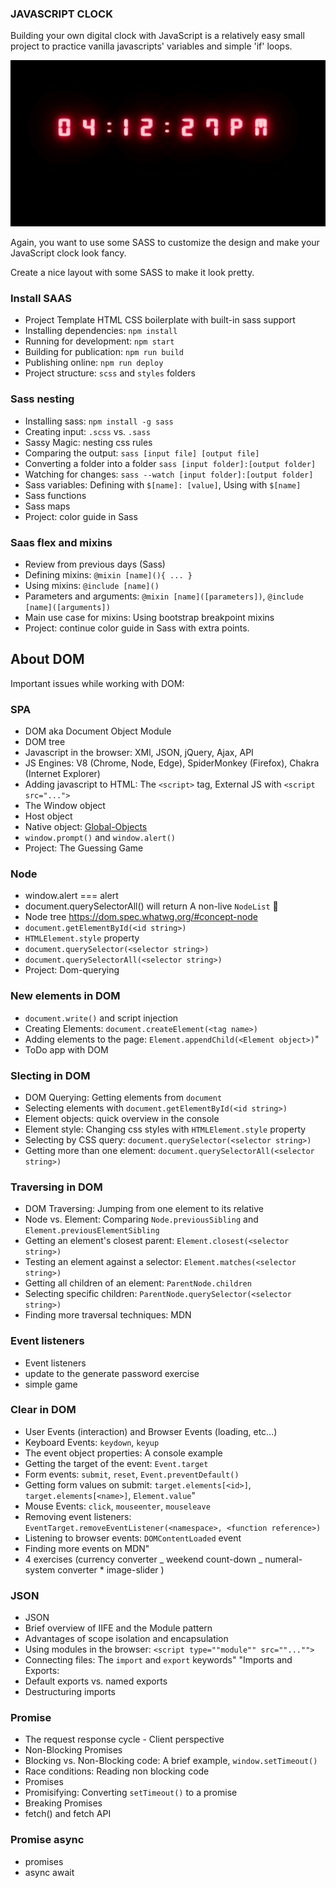 ### JAVASCRIPT CLOCK

Building your own digital clock with JavaScript is a relatively easy small project to practice vanilla javascripts' variables and simple 'if' loops.

![JavaScript digital clock project](./src/images/neon-digital-clock.png)

Again, you want to use some SASS to customize the design and make your JavaScript clock look fancy.

Create a nice layout with some SASS to make it look pretty.

### Install SAAS

- Project Template HTML CSS boilerplate with built-in sass support
- Installing dependencies: `npm install`
- Running for development: `npm start`
- Building for publication: `npm run build`
- Publishing online: `npm run deploy`
- Project structure: `scss` and `styles` folders

### Sass nesting

- Installing sass: `npm install -g sass`
- Creating input: `.scss` vs. `.sass`
- Sassy Magic: nesting css rules
- Comparing the output: `sass [input file] [output file]`
- Converting a folder into a folder `sass [input folder]:[output folder]`
- Watching for changes: `sass --watch [input folder]:[output folder]`
- Sass variables: Defining with `$[name]: [value]`, Using with `$[name]`
- Sass functions
- Sass maps
- Project: color guide in Sass

### Saas flex and mixins

- Review from previous days (Sass)
- Defining mixins: `@mixin [name](){ ... }`
- Using mixins: `@include [name]()`
- Parameters and arguments:
  `@mixin [name]([parameters])`, `@include [name]([arguments])`
- Main use case for mixins: Using bootstrap breakpoint mixins
- Project: continue color guide in Sass with extra points.

## About DOM

Important issues while working with DOM:

### SPA

- DOM aka Document Object Module
- DOM tree
- Javascript in the browser: XMl, JSON, jQuery, Ajax, API
- JS Engines: V8 (Chrome, Node, Edge), SpiderMonkey (Firefox), Chakra (Internet Explorer)
- Adding javascript to HTML: The `<script>` tag, External JS with `<script src="...">`
- The Window object
- Host object
- Native object: [Global-Objects](https://developer.mozilla.org/en-US/docs/Web/JavaScript/Reference/Global_Objects)
- `window.prompt()` and `window.alert()`
- Project: The Guessing Game

### Node

- window.alert === alert
- document.querySelectorAll() will return A non-live `NodeList` 🧐
- Node tree https://dom.spec.whatwg.org/#concept-node
- `document.getElementById(<id string>)`
- `HTMLElement.style` property
- `document.querySelector(<selector string>)`
- `document.querySelectorAll(<selector string>)`
- Project: Dom-querying

### New elements in DOM

- `document.write()` and script injection
- Creating Elements: `document.createElement(<tag name>)`
- Adding elements to the page: `Element.appendChild(<Element object>)`"
- ToDo app with DOM

### Slecting in DOM

- DOM Querying: Getting elements from `document`
- Selecting elements with `document.getElementById(<id string>)`
- Element objects: quick overview in the console
- Element style: Changing css styles with `HTMLElement.style` property
- Selecting by CSS query: `document.querySelector(<selector string>)`
- Getting more than one element: `document.querySelectorAll(<selector string>)`

### Traversing in DOM

- DOM Traversing: Jumping from one element to its relative
- Node vs. Element:
  Comparing `Node.previousSibling` and `Element.previousElementSibling`
- Getting an element's closest parent: `Element.closest(<selector string>)`
- Testing an element against a selector: `Element.matches(<selector string>)`
- Getting all children of an element: `ParentNode.children`
- Selecting specific children: `ParentNode.querySelector(<selector string>)`
- Finding more traversal techniques: MDN

### Event listeners

- Event listeners
- update to the generate password exercise
- simple game

### Clear in DOM

- User Events (interaction) and Browser Events (loading, etc...)
- Keyboard Events: `keydown`, `keyup`
- The event object properties: A console example
- Getting the target of the event: `Event.target`
- Form events: `submit`, `reset`, `Event.preventDefault()`
- Getting form values on submit:
  `target.elements[<id>]`, `target.elements[<name>]`, `Element.value`"
- Mouse Events: `click`, `mouseenter`, `mouseleave`
- Removing event listeners:
  `EventTarget.removeEventListener(<namespace>, <function reference>)`
- Listening to browser events: `DOMContentLoaded` event
- Finding more events on MDN"
- 4 exercises (currency converter _ weekend count-down _ numeral-system converter \* image-slider )

### JSON

- JSON
- Brief overview of IIFE and the Module pattern
- Advantages of scope isolation and encapsulation
- Using modules in the browser: `<script type=""module"" src=""..."">`
- Connecting files: The `import` and `export` keywords"
  "Imports and Exports:
- Default exports vs. named exports
- Destructuring imports

### Promise

- The request response cycle - Client perspective
- Non-Blocking Promises
- Blocking vs. Non-Blocking code: A brief example, `window.setTimeout()`
- Race conditions: Reading non blocking code
- Promises
- Promisifying: Converting `setTimeout()` to a promise
- Breaking Promises
- fetch() and fetch API

### Promise async

- promises
- async await
